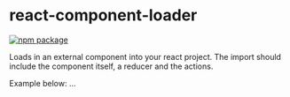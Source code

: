 # react-component-loader

[![npm package][npm-badge]][npm]

Loads in an external component into your react project. The import should include the component itself, a reducer and the actions.

Example below:
...

[npm-badge]: https://img.shields.io/npm/v/npm-package.png?style=flat-square
[npm]: https://www.npmjs.org/package/npm-package